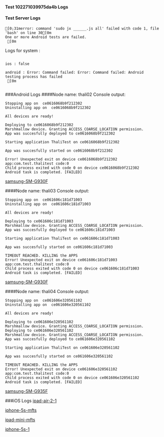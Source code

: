 #### Test 102271039975da4b Logs

#### Test Server Logs
```
[0;31merror: command 'sudo jx ______.js all' failed with code 1, file 'bash' on line 30[0m
One or more Android tests are failed.
 [0m

```


Logs for system : 
```

ios : false

android : Error: Command failed: Error: Command failed: Android testing process has failed
 [0m


```
###Android Logs
####Node name: thali02
Console output:
```
Stopping app on  ce0616068b9f212302
Uninstalling app on  ce0616068b9f212302

All devices are ready!

Deploying to ce0616068b9f212302
Marshmallow device. Granting ACCESS_COARSE_LOCATION permission.
App was succesfully deployed to ce0616068b9f212302

Starting application ThaliTest on ce0616068b9f212302

App was succesfully started on ce0616068b9f212302

Error! Unexpected exit on device ce0616068b9f212302 app:com.test.thalitest code:0 
Child process exited with code 0 on device ce0616068b9f212302
Android task is completed. [FAILED]
```
[samsung-SM-G930F](https://github.com/ThaliTester/TestResults/blob/102271039975da4b_Update_BtLib_version_evabishchevich/thali02_samsung-SM-G930F.md)

####Node name: thali03
Console output:
```
Stopping app on  ce061606c181d71003
Uninstalling app on  ce061606c181d71003

All devices are ready!

Deploying to ce061606c181d71003
Marshmallow device. Granting ACCESS_COARSE_LOCATION permission.
App was succesfully deployed to ce061606c181d71003

Starting application ThaliTest on ce061606c181d71003

App was succesfully started on ce061606c181d71003

TIMEOUT REACHED. KILLING the APPS
Error! Unexpected exit on device ce061606c181d71003 app:com.test.thalitest code:0 
Child process exited with code 0 on device ce061606c181d71003
Android task is completed. [FAILED]
```
[samsung-SM-G930F](https://github.com/ThaliTester/TestResults/blob/102271039975da4b_Update_BtLib_version_evabishchevich/thali03_samsung-SM-G930F.md)

####Node name: thali04
Console output:
```
Stopping app on  ce061606e320561102
Uninstalling app on  ce061606e320561102

All devices are ready!

Deploying to ce061606e320561102
Marshmallow device. Granting ACCESS_COARSE_LOCATION permission.
Deploying to ce061606e320561102
Marshmallow device. Granting ACCESS_COARSE_LOCATION permission.
App was succesfully deployed to ce061606e320561102

Starting application ThaliTest on ce061606e320561102

App was succesfully started on ce061606e320561102

TIMEOUT REACHED. KILLING the APPS
Error! Unexpected exit on device ce061606e320561102 app:com.test.thalitest code:0 
Child process exited with code 0 on device ce061606e320561102
Android task is completed. [FAILED]
```
[samsung-SM-G935F](https://github.com/ThaliTester/TestResults/blob/102271039975da4b_Update_BtLib_version_evabishchevich/thali04_samsung-SM-G935F.md)




###iOS Logs
[ipad-air-2-1](https://github.com/ThaliTester/TestResults/blob/102271039975da4b_Update_BtLib_version_evabishchevich/iOS_ipad-air-2-1.md)

[iphone-5s-mfts](https://github.com/ThaliTester/TestResults/blob/102271039975da4b_Update_BtLib_version_evabishchevich/iOS_iphone-5s-mfts.md)

[ipad-mini-mfts](https://github.com/ThaliTester/TestResults/blob/102271039975da4b_Update_BtLib_version_evabishchevich/iOS_ipad-mini-mfts.md)

[iphone-5s-1](https://github.com/ThaliTester/TestResults/blob/102271039975da4b_Update_BtLib_version_evabishchevich/iOS_iphone-5s-1.md)


